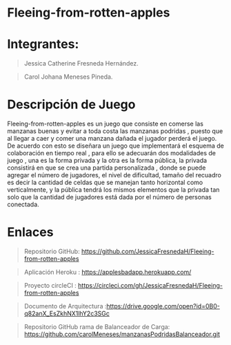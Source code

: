 # Fleeing-from-rotten-apples
# Integrantes: 
>Jessica Catherine Fresneda Hernández.

>Carol Johana Meneses Pineda.
# Descripción de Juego
Fleeing-from-rotten-apples  es un juego que consiste en comerse las manzanas buenas y evitar a toda costa las manzanas podridas , puesto que al llegar a caer y comer una manzana dañada el jugador perderá el juego.
De acuerdo con esto se diseñara un  juego que implementará el esquema de colaboración en tiempo real , para ello se adecuarán dos modalidades de juego , una es la forma privada y la otra es la forma pública, la privada consistirá en que se crea una partida personalizada , donde se puede agregar el número de jugadores, el nivel de dificultad,  tamaño del recuadro es decir la cantidad de celdas que se manejan tanto horizontal como verticalmente, y la pública tendrá los mismos elementos que la privada tan solo que la cantidad de jugadores está dada por el número de personas conectada.

# Enlaces
>Repositorio GitHub: https://github.com/JessicaFresnedaH/Fleeing-from-rotten-apples


>Aplicación Heroku : https://applesbadapp.herokuapp.com/


>Proyecto circleCI : https://circleci.com/gh/JessicaFresnedaH/Fleeing-from-rotten-apples


>Documento de Arquitectura :https://drive.google.com/open?id=0B0-q82anX_EsZkhNX1lhY2c3SGc

>Repositorio GitHub rama de Balanceador de Carga:  https://github.com/carolMeneses/manzanasPodridasBalanceador.git






